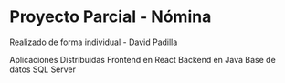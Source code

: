 # Proyecto Parcial - Nómina

Realizado de forma individual - David Padilla

Aplicaciones Distribuidas
Frontend en React
Backend en Java 
Base de datos SQL Server

